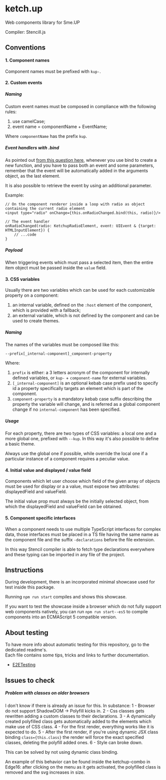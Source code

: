 # ketch.up

Web components library for Sme.UP

Compiler: Stencill.js

## Conventions

#### 1. Component names

Component names must be prefixed with `kup-`.

#### 2. Custom events

##### Naming

Custom event names must be composed in compliance with the following rules:

1. use camelCase;
2. event name = componentName + EventName;

Where `componentName` has the prefix `kup`.

##### Event handlers with .bind

As pointed out [from this question here](https://stackoverflow.com/questions/37450221/binding-and-event-handler-passing-the-event-object), whenever you use bind to create a new function, and you have to pass both an event and some parameters, remember that the event will be automatically added in the arguments object, as the last element.

It is also possible to retrieve the event by using an additional parameter.

Example:

```
// On the component renderer inside a loop with radio as object containing the current radio element
<input type="radio" onChange={this.onRadioChanged.bind(this, radio)}/>

// The event handler
onRadioChanged(radio: KetchupRadioElement, event: UIEvent & {target: HTMLInputElement}) {
    // ...code
}
```

##### Payload

When triggering events which must pass a selected item, then the entire item object must be passed inside the `value` field.

#### 3. CSS variables

Usually there are two variables which can be used for each customizable property on a component:

1. an internal variable, defined on the `:host` element of the component, which is provided with a fallback;
2. an external variable, which is not defined by the component and can be used to create themes.

##### Naming

The names of the variables must be composed like this:

```
--prefix[_internal-component]_component-property
```

Where:

1. `prefix` is either: a 3 letters acronym of the component for internally defined variables, or `kup-` + `component-name` for external variables.
2. `[_internal-component]` is an optional kebab case prefix used to specify id a property specifically targets an element which is part of the component.
3. `component-property` is a mandatory kebab case suffix describing the property the variable will change, and is referred as a global component change if no `internal-component` has been specified.

##### Usage

For each property, there are two types of CSS variables: a local one and a more global one, prefixed with `--kup`. In this way it's also possible to define a basic theme.

Always use the global one if possible, while override the local one if a particular instance of a component requires a peculiar value.

#### 4. Initial value and displayed / value field

Components which let user choose which field of the given array of objects must be used for display or a a value, must expose two attributes: displayedField and valueField.

The initial value prop must always be the initially selected object, from which the displayedField and valueField can be obtained.

#### 5. Component specific interfaces

When a component needs to use multiple TypeScript interfaces for complex data, those interfaces must be placed in a TS file having the same name as the component file and the suffix `-declarations` before the file extension.

In this way Stencil compiler is able to fetch type declarations everywhere and these typing can be imported in any file of the project.

## Instructions

During development, there is an incorporated minimal showcase used for test inside this package.

Running `npm run start` compiles and shows this showcase.

If you want to test the showcase inside a browser which do not fully support web components natively, you can run `npm run start--es5` to compile components into an ECMAScript 5 compatible version.

## About testing

To have more info about automatic testing for this repository, go to the dedicated readme's.\
Each file contains some tips, tricks and links to further documentation.

-   [E2ETesting](/test/e2e/testing_e2e.md)

## Issues to check

##### Problem with classes on older browsers

I don't know if there is already an issue for this. In substance: 1 - Browser do not support ShadowDOM -> Polyfill kicks in. 2 - Css classes gets rewritten adding a custom classes to their declarations. 3 - A dynamically created polyfilled class gets automatically added to the elements which make use of CSS class. 4 - For the first render, everything works like it is expected to do. 5 - After the first render, if you're using dynamic JSX class binding `class={this.class}` the render will force the exact specified classes, deleting the polyfill added ones. 6 - Style can broke down.

This can be solved by not using dynamic class binding.

An example of this behavior can be found inside the ketchup-combo in Edge16: after clicking on the menu as it gets activated, the polyfilled class is removed and the svg increases in size.
